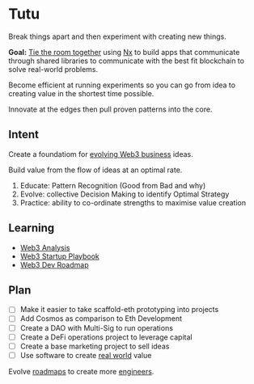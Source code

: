 # Tutu

Break things apart and then experiment with creating new things.

**Goal:** [Tie the room together](https://www.youtube.com/watch?v=ezQLP1dj_t8) using [Nx](https://nx.dev) to build apps that communicate through shared libraries to communicate with the best fit blockchain to solve real-world problems.

Become efficient at running experiments so you can go from idea to creating value in the shortest time possible.

Innovate at the edges then pull proven patterns into the core.

## Intent

Create a foundatiom for [evolving Web3 business](https://mm.dreamineering.com/docs/projects/apps/monorepo-apps/) ideas.

Build value from the flow of ideas at an optimal rate.

1. Educate: Pattern Recognition (Good from Bad and why)
2. Evolve: collective Decision Making to identify Optimal Strategy
3. Practice: ability to co-ordinate strengths to maximise value creation

## Learning

- [Web3 Analysis](https://mm.dreamineering.com/docs/blockchain/)
- [Web3 Startup Playbook](https://mm.dreamineering.com/docs/blockchain/startups/playbook)
- [Web3 Dev Roadmap](https://mm.dreamineering.com/docs/engineering/software/developer-roadmaps)

## Plan

- [ ] Make it easier to take scaffold-eth prototyping into projects
- [ ] Add Cosmos as comparison to Eth Development
- [ ] Create a DAO with Multi-Sig to run operations
- [ ] Create a DeFi operations project to leverage capital
- [ ] Create a base marketing project to sell ideas
- [ ] Use software to create [real world](https://mm.dreamineering.com/docs/projects/apps/) value

Evolve [roadmaps](https://mm.dreamineering.com/docs/engineering/software/developer-roadmaps) to create more [engineers](https://mm.dreamineering.com/docs/engineering/).
